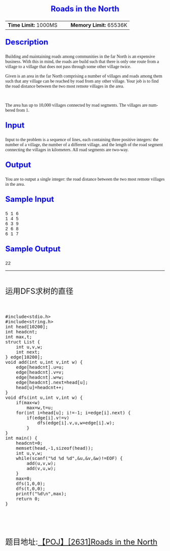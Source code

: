 
<div class="ptt" lang="en-US" style="text-align:center; font-size:18pt; font-weight:bold; color:blue">
Roads in the North</div>
<div class="plm" style="text-align:center; font-size:14px">
<table align="center">
<tbody>
<tr>
<td><strong>Time Limit:</strong>&nbsp;1000MS</td>
<td width="10px">&nbsp;</td>
<td><strong>Memory Limit:</strong>&nbsp;65536K</td>
</tr>
</tbody>
</table>
</div>
<p class="pst" style="font-size:18pt; font-weight:bold; color:blue">Description</p>
<div class="ptx" lang="en-US" style="font-family:'Times New Roman',Times,serif; font-size:14px">
Building and maintaining roads among communities in the far North is an expensive business. With this in mind, the roads are build such that there is only one route from a village to a village that does not pass through some other village twice.&nbsp;<br>
Given is an area in the far North comprising a number of villages and roads among them such that any village can be reached by road from any other village. Your job is to find the road distance between the two most remote villages in the area.&nbsp;<br>
<br>
The area has up to 10,000 villages connected by road segments. The villages are numbered from 1.&nbsp;<br>
</div>
<p class="pst" style="font-size:18pt; font-weight:bold; color:blue">Input</p>
<div class="ptx" lang="en-US" style="font-family:'Times New Roman',Times,serif; font-size:14px">
Input to the problem is a sequence of lines, each containing three positive integers: the number of a village, the number of a different village, and the length of the road segment connecting the villages in kilometers. All road segments are two-way.</div>
<p class="pst" style="font-size:18pt; font-weight:bold; color:blue">Output</p>
<div class="ptx" lang="en-US" style="font-family:'Times New Roman',Times,serif; font-size:14px">
You are to output a single integer: the road distance between the two most remote villages in the area.</div>
<p class="pst" style="font-size:18pt; font-weight:bold; color:blue">Sample Input</p>
<pre class="sio" style="font-family:'Courier New',Courier,monospace; font-size:14px">5 1 6
1 4 5
6 3 9
2 6 8
6 1 7
</pre>
<p class="pst" style="font-size:18pt; font-weight:bold; color:blue">Sample Output</p>
<pre class="sio" style="font-family:'Courier New',Courier,monospace; font-size:14px">22</pre>
<hr>
<p><br>
</p>
<p><span style="font-size:24px">运用DFS求树的直径</span></p>
<p><span style="font-size:24px"><br>
</span></p>
<p><span style="font-size:24px"></span></p>
<pre code_snippet_id="1802540" snippet_file_name="blog_20160803_1_4078572"  code_snippet_id="1802540" snippet_file_name="blog_20160803_1_4078572" name="code" class="cpp">#include&lt;stdio.h&gt;
#include&lt;string.h&gt;
int head[10200];
int headcnt;
int max,t;
struct List {
	int u,v,w;
	int next;
} edge[10200];
void add(int u,int v,int w) {
	edge[headcnt].u=u;
	edge[headcnt].v=v;
	edge[headcnt].w=w;
	edge[headcnt].next=head[u];
	head[u]=headcnt++;
}
void dfs(int u,int v,int w) {
	if(max&lt;w)
		max=w,t=u;
	for(int i=head[u]; i!=-1; i=edge[i].next) {
		if(edge[i].v!=v)
			dfs(edge[i].v,u,w+edge[i].w);
		}
}
int main() {
	headcnt=0;
	memset(head,-1,sizeof(head));
	int u,v,w;
	while(scanf(&quot;%d %d %d&quot;,&amp;u,&amp;v,&amp;w)!=EOF) {
		add(u,v,w);
		add(v,u,w);
	}
	max=0;
	dfs(1,0,0);
	dfs(t,0,0);
	printf(&quot;%d\n&quot;,max);
	return 0;
}
</pre><br>
<br>
<p></p>
<p><br>
</p>
<p><span style="font-size:24px">题目地址:<a target="_blank" target="_blank" href="http://poj.org/problem?id=2631">【POJ】[2631]Roads in the North</a></span></p>
